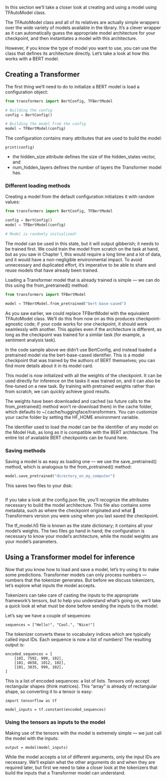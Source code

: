 

In this section we’ll take a closer look at creating and using a model using TFAutoModel class.

The TFAutoModel class and all of its relatives are actually simple wrappers over the wide variety of models available in the library. It’s a clever wrapper as it can automatically guess the appropriate model architecture for your checkpoint, and then instantiates a model with this architecture.

However, if you know the type of model you want to use, you can use the class that defines its architecture directly. 
Let’s take a look at how this works with a BERT model.

## Creating a Transformer
The first thing we’ll need to do to initialize a BERT model is load a configuration object:

```python
from transformers import BertConfig, TFBertModel

# Building the config
config = BertConfig()

# Building the model from the config
model = TFBertModel(config)
```

The configuration contains many attributes that are used to build the model:
```
print(config)
```
- the hidden_size attribute defines the size of the hidden_states vector, and 
- num_hidden_layers defines the number of layers the Transformer model has.

### Different loading methods
Creating a model from the default configuration initializes it with random values:

```python
from transformers import BertConfig, TFBertModel

config = BertConfig()
model = TFBertModel(config)

# Model is randomly initialized!
```
The model can be used in this state, but it will output gibberish; it needs to be trained first. We could train the model from scratch on the task at hand, but as you saw in Chapter 1, this would require a long time and a lot of data, and it would have a non-negligible environmental impact. 
To avoid unnecessary and duplicated effort, it’s imperative to be able to share and reuse models that have already been trained.

Loading a Transformer model that is already trained is simple — we can do this using the from_pretrained() method:
```python
from transformers import TFBertModel

model = TFBertModel.from_pretrained("bert-base-cased")
```

As you saw earlier, we could replace TFBertModel with the equivalent TFAutoModel class. We’ll do this from now on as this produces checkpoint-agnostic code; if your code works for one checkpoint, it should work seamlessly with another. This applies even if the architecture is different, as long as the checkpoint was trained for a similar task (for example, a sentiment analysis task).

In the code sample above we didn’t use BertConfig, and instead loaded a pretrained model via the bert-base-cased identifier. This is a model checkpoint that was trained by the authors of BERT themselves; you can find more details about it in its model card.

This model is now initialized with all the weights of the checkpoint. It can be used directly for inference on the tasks it was trained on, and it can also be fine-tuned on a new task. By training with pretrained weights rather than from scratch, we can quickly achieve good results.

The weights have been downloaded and cached (so future calls to the from_pretrained() method won’t re-download them) in the cache folder, which defaults to ~/.cache/huggingface/transformers. You can customize your cache folder by setting the HF_HOME environment variable.

The identifier used to load the model can be the identifier of any model on the Model Hub, as long as it is compatible with the BERT architecture. The entire list of available BERT checkpoints can be found here.

### Saving methods

Saving a model is as easy as loading one — we use the save_pretrained() method, which is analogous to the from_pretrained() method:
```python
model.save_pretrained("directory_on_my_computer")
```
This saves two files to your disk:
```
```

If you take a look at the config.json file, you’ll recognize the attributes necessary to build the model architecture. This file also contains some metadata, such as where the checkpoint originated and what 🤗 Transformers version you were using when you last saved the checkpoint.

The tf_model.h5 file is known as the state dictionary; it contains all your model’s weights. The two files go hand in hand; the configuration is necessary to know your model’s architecture, while the model weights are your model’s parameters.

## Using a Transformer model for inference
Now that you know how to load and save a model, let’s try using it to make some predictions. Transformer models can only process numbers — numbers that the tokenizer generates. But before we discuss tokenizers, let’s explore what inputs the model accepts.

Tokenizers can take care of casting the inputs to the appropriate framework’s tensors, but to help you understand what’s going on, we’ll take a quick look at what must be done before sending the inputs to the model.

Let’s say we have a couple of sequences:

```
sequences = ["Hello!", "Cool.", "Nice!"]
```
The tokenizer converts these to vocabulary indices which are typically called input IDs. Each sequence is now a list of numbers! The resulting output is:
```
encoded_sequences = [
    [101, 7592, 999, 102],
    [101, 4658, 1012, 102],
    [101, 3835, 999, 102],
]
```
This is a list of encoded sequences: a list of lists. Tensors only accept rectangular shapes (think matrices). This “array” is already of rectangular shape, so converting it to a tensor is easy:

```
import tensorflow as tf

model_inputs = tf.constant(encoded_sequences)
```

### Using the tensors as inputs to the model

Making use of the tensors with the model is extremely simple — we just call the model with the inputs:
```
output = model(model_inputs)
```
While the model accepts a lot of different arguments, only the input IDs are necessary. We’ll explain what the other arguments do and when they are required later, but first we need to take a closer look at the tokenizers that build the inputs that a Transformer model can understand.
